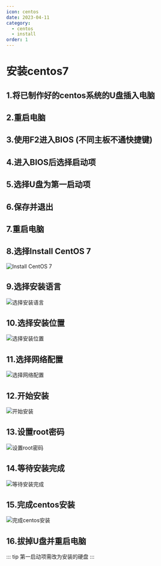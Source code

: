 ```yaml
---
icon: centos
date: 2023-04-11
category:
  - centos
  - install
order: 1
---
```


# 安装centos7

## 1.将已制作好的centos系统的U盘插入电脑

## 2.重启电脑

## 3.使用F2进入BIOS (不同主板不通快捷键)

## 4.进入BIOS后选择启动项

## 5.选择U盘为第一启动项

## 6.保存并退出

## 7.重启电脑

## 8.选择Install CentOS 7

![Install CentOS 7](https://img.brinish.eu.org:6205/images/2023/04/20/beced2e70ccad47f2cb269bdd91ef628.png)

## 9.选择安装语言

![选择安装语言](https://img.brinish.eu.org:6205/images/2023/04/20/af8fd871433059f2cf0b318ee4523862.png)

## 10.选择安装位置

![选择安装位置](https://img.brinish.eu.org:6205/images/2023/04/20/97a04ab4221014c3bce022f4c3e868d1.png)

## 11.选择网络配置

![选择网络配置](https://img.brinish.eu.org:6205/images/2023/04/20/8a70b2e0fe6a4e61881348efe41d8618.png)

## 12.开始安装

![开始安装](https://img.brinish.eu.org:6205/images/2023/04/20/84cabd5a95eda768207e8edc0b70e9a3.png)

## 13.设置root密码

![设置root密码](https://img.brinish.eu.org:6205/images/2023/04/20/2a2224f9acf04c69c31f5cfb94fa3dd0.png)

## 14.等待安装完成

![等待安装完成](https://img.brinish.eu.org:6205/images/2023/04/20/7b0300882da104c651aaa45eed428535.png)

## 15.完成centos安装

![完成centos安装](https://img.brinish.eu.org:6205/images/2023/04/20/4c7c1f14a00528b8f9a0d40be3f8fd8d.png)

## 16.拔掉U盘并重启电脑

::: tip
第一启动项需改为安装的硬盘
:::
<ArtPlayer src="https://pan.brinish.eu.org:6206/f/znF4/centos7.mp4" />